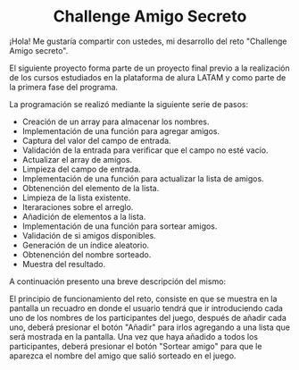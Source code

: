 <h1 align="center"> Challenge Amigo Secreto </h1>

¡Hola! Me gustaría compartir con ustedes, mi desarrollo del reto "Challenge Amigo secreto".

El siguiente proyecto forma parte de un proyecto final previo a la realización de los cursos estudiados en la plataforma de alura LATAM y como parte de la primera fase del programa.

La programación se realizó mediante la siguiente serie de pasos:

 * Creación de un array para almacenar los nombres.
 * Implementación de una función para agregar amigos.
 * Captura del valor del campo de entrada.
 * Validación de la entrada para verificar que el campo no esté vacío.
 * Actualizar el array de amigos.
 * Limpieza del campo de entrada.
 * Implementación de una función para actualizar la lista de amigos.
 * Obtenención del elemento de la lista.
 * Limpieza de la lista existente.
 * Iteraraciones sobre el arreglo.
 * Añadición de elementos a la lista.
 * Implementación de una función para sortear amigos.
 * Validación de si amigos disponibles.
 * Generación de un índice aleatorio.
 * Obtenención del nombre sorteado.
 * Muestra del resultado.

A continuación presento una breve descripción del mismo:

El principio de funcionamiento del reto, consiste en que se muestra en la pantalla un recuadro en donde el usuario tendrá que ir introduciendo cada uno de los nombres de los participantes del juego, después de añadir cada uno, deberá presionar el botón "Añadir" para irlos agregando a una lista que será mostrada en la pantalla. Una vez que haya añadido a todos los participantes, deberá presionar el botón "Sortear amigo" para que le aparezca el nombre del amigo que salió sorteado en el juego.

